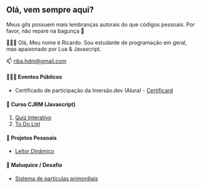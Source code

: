 ## Olá, vem sempre aqui?
Meus gits possuem mais lembranças autorais do que códigos pessoais. Por favor, não repare na bagunça 👀

🙋🏽‍♂️ Olá, Meu nome é Ricardo. Sou estudante de programação em geral, mas apaixonado por Lua & Javascript.

📫 riba.hdm@gmail.com

#### 👨🏽‍💻 Eventos Públicos
* Certificado de participação da Imersão.dev (Alura) - [Certificard](https://bindwkill.github.io/CertificardAlura/)

#### 📗 Curso CJRM (Javascript)
1. [Quiz Interativo](https://bindwkill.github.io/Quiz-Iterativo/)
2. [To Do List](https://bindwkill.github.io/todolist/)

#### 📔 Projetos Pessoais
* [Leitor Dinâmico](https://bindwkill.github.io/leitordinamicohtml/)

#### 🧮 Maluquice / Desafio
* [Sistema de particulas primordiais](https://bindwkill.github.io/Primordial-Particle-System-with-JavaScript/)

<!---
- 👋 Hi, I’m @bindwkill
- 👀 I’m interested in ...
- 🌱 I’m currently learning ...
- 💞️ I’m looking to collaborate on ...
- 📫 How to reach me ...
bindwkill/bindwkill is a ✨ special ✨ repository because its `README.md` (this file) appears on your GitHub profile.
You can click the Preview link to take a look at your changes.
--->
